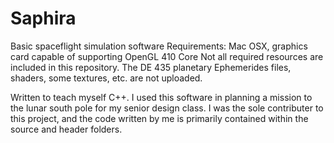 # Saphira
Basic spaceflight simulation software
Requirements: Mac OSX, graphics card capable of supporting OpenGL 410 Core
Not all required resources are included in this repository. The DE 435 planetary Ephemerides files, shaders, some textures, etc. are not uploaded.


Written to teach myself C++. I used this software in planning a mission to the lunar south pole for my senior design class.
I was the sole contributer to this project, and the code written by me is primarily contained within the source and header folders.
